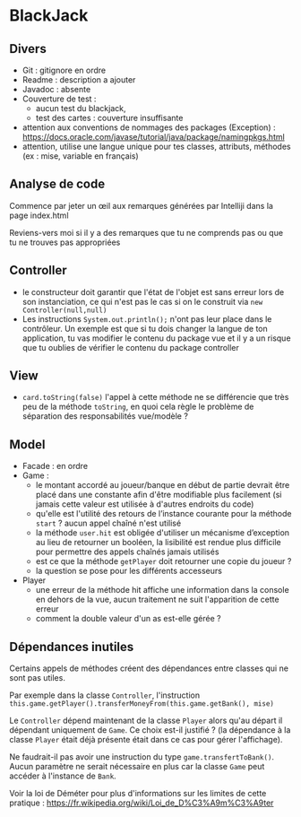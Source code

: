 # BlackJack

## Divers

- Git : gitignore en ordre
- Readme : description a ajouter
- Javadoc : absente
- Couverture de test : 
  - aucun test du blackjack, 
  - test des cartes : couverture insuffisante
- attention aux conventions de nommages des packages (Exception) : https://docs.oracle.com/javase/tutorial/java/package/namingpkgs.html
- attention, utilise une langue unique pour tes classes, attributs, méthodes (ex : mise, variable en français)

## Analyse de code

Commence par jeter un œil aux remarques générées par Intelliji dans la page index.html

Reviens-vers moi si il y a des remarques que tu ne comprends pas ou que tu ne trouves pas appropriées

## Controller

- le constructeur doit garantir que l'état de l'objet est sans erreur lors de son instanciation, ce qui n'est pas le cas si on le construit via `new Controller(null,null)`
- Les instructions `System.out.println();` n'ont pas leur place dans le contrôleur. Un exemple est que si tu dois changer la langue de ton application, tu vas modifier le contenu du package vue et il y a un risque que tu oublies de vérifier le contenu du package controller

## View

- `card.toString(false)` l'appel à cette méthode ne se différencie que très peu de la méthode `toString`, en quoi cela règle le problème de séparation des responsabilités vue/modèle ?  

## Model

- Facade : en ordre
- Game : 
  - le montant accordé au joueur/banque en début de partie devrait être placé dans une constante afin d'être modifiable plus facilement (si jamais cette valeur est utilisée à d'autres endroits du code)
  - qu'elle est l'utilité des retours de l’instance courante pour la méthode `start` ? aucun appel chaîné n'est utilisé
  - la méthode `user.hit` est obligée d'utiliser un mécanisme d’exception au lieu de retourner un booléen, la lisibilité est rendue plus difficile pour permettre des appels chaînés jamais utilisés
  - est ce que la méthode `getPlayer` doit retourner une copie du joueur ?
  - la question se pose pour les différents accesseurs
- Player
  - une erreur de la méthode hit affiche une information dans la console en dehors de la vue, aucun traitement ne suit l'apparition de cette erreur
  - comment la double valeur d'un as est-elle gérée ?

## Dépendances inutiles

Certains appels de méthodes créent des dépendances entre classes qui ne sont pas utiles.

Par exemple dans la classe `Controller`, l'instruction `this.game.getPlayer().transferMoneyFrom(this.game.getBank(), mise)`

Le `Controller` dépend maintenant de la classe `Player` alors qu'au départ il dépendant uniquement de `Game`. Ce choix est-il justifié ? (la dépendance à la classe `Player` était déjà présente était dans ce cas pour gérer l'affichage).

Ne faudrait-il pas avoir une instruction du type `game.transfertToBank()`. Aucun paramètre ne serait nécessaire en plus car la classe `Game` peut accéder à l'instance de `Bank`.

Voir la loi de Déméter pour plus d'informations sur les limites de cette pratique : https://fr.wikipedia.org/wiki/Loi_de_D%C3%A9m%C3%A9ter


